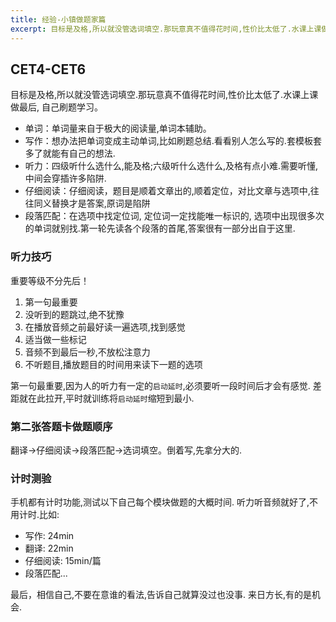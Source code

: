 ```yaml
---
title: 经验-小镇做题家篇
excerpt: 目标是及格,所以就没管选词填空.那玩意真不值得花时间,性价比太低了.水课上课做最后, 自己刷题学习。单词量来自于极大的阅读量。想办法把单词变成主动单词,比如刷题总结.
---
```

## CET4-CET6
目标是及格,所以就没管选词填空.那玩意真不值得花时间,性价比太低了.水课上课做最后, 自己刷题学习。

- 单词：单词量来自于极大的阅读量,单词本辅助。
- 写作：想办法把单词变成主动单词,比如刷题总结.看看别人怎么写的.套模板套多了就能有自己的想法.
- 听力：四级听什么选什么,能及格;六级听什么选什么,及格有点小难.需要听懂,中间会穿插许多陷阱. 
- 仔细阅读：仔细阅读，题目是顺着文章出的,顺着定位，对比文章与选项中,往往同义替换才是答案,原词是陷阱
- 段落匹配：在选项中找定位词, 定位词一定找能唯一标识的, 选项中出现很多次的单词就别找.第一轮先读各个段落的首尾,答案很有一部分出自于这里.

### 听力技巧
重要等级不分先后！
1. 第一句最重要
2. 没听到的题跳过,绝不犹豫
3. 在播放音频之前最好读一遍选项,找到感觉
4. 适当做一些标记
5. 音频不到最后一秒,不放松注意力
6. 不听题目,播放题目的时间用来读下一题的选项

第一句最重要,因为人的听力有一定的`启动延时`,必须要听一段时间后才会有感觉. 差距就在此拉开,平时就训练将`启动延时`缩短到最小.

### 第二张答题卡做题顺序
翻译->仔细阅读->段落匹配->选词填空。倒着写,先拿分大的.

### 计时测验
手机都有计时功能,测试以下自己每个模块做题的大概时间. 听力听音频就好了,不用计时.比如:
- 写作: 24min
- 翻译: 22min
- 仔细阅读: 15min/篇
- 段落匹配...

最后，相信自己,不要在意谁的看法,告诉自己就算没过也没事. 来日方长,有的是机会.
